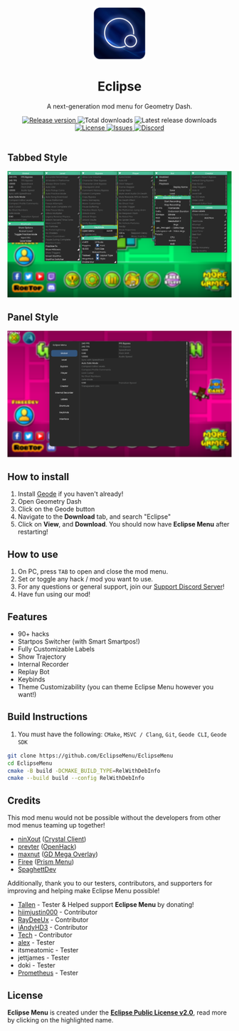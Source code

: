 <div align="center">
   <a href="https://github.com/EclipseMenu/EclipseMenu">
      <img src="logo.png" alt="Logo" width="120" height="120">
   </a>
   <h1 align="center">Eclipse</h1>
   <p align="center">
      A next-generation mod menu for Geometry Dash.
   </p>
</div>
<div align="center">
    <a href="https://github.com/EclipseMenu/EclipseMenu/latest">
          <img src="https://img.shields.io/github/v/release/EclipseMenu/EclipseMenu" alt="Release version">
    </a>
    <img src="https://img.shields.io/github/downloads/EclipseMenu/EclipseMenu/total" alt="Total downloads">
    <img src="https://img.shields.io/github/downloads/EclipseMenu/EclipseMenu/latest/total" alt="Latest release downloads">
    <a href="LICENSE">
      <img src="https://img.shields.io/github/license/EclipseMenu/EclipseMenu" alt="License">
    </a>
    <a href="https://github.com/EclipseMenu/EclipseMenu/issues">
      <img src="https://img.shields.io/github/issues/EclipseMenu/EclipseMenu" alt="Issues">
    </a>
    <a href="https://discord.gg/NnpwFRDMND">
      <img src="https://img.shields.io/discord/1256092297829945414?label=discord&logo=discord" alt="Discord">
    </a>
</div>
<br>

## Tabbed Style
<img src="screenshots/image1.png" alt="Tabbed Style">

## Panel Style 
<img src="screenshots/image2.png" alt="Panel Style">

## How to install
1. Install [Geode](https://geode-sdk.org) if you haven't already!
2. Open Geometry Dash
3. Click on the Geode button
4. Navigate to the **Download** tab, and search "Eclipse"
5. Click on **View**, and **Download**. You should now have **Eclipse Menu** after restarting!

## How to use
1. On PC, press `TAB` to open and close the mod menu.
2. Set or toggle any hack / mod you want to use.
3. For any questions or general support, join our [Support Discord Server](https://discord.gg/NnpwFRDMND)!
4. Have fun using our mod!

## Features
- 90+ hacks
- Startpos Switcher (with Smart Smartpos!)
- Fully Customizable Labels
- Show Trajectory
- Internal Recorder
- Replay Bot
- Keybinds
- Theme Customizability (you can theme Eclipse Menu however you want!)

## Build Instructions
1. You must have the following: `CMake`, `MSVC / Clang`, `Git`, `Geode CLI`, `Geode SDK`
```bash
git clone https://github.com/EclipseMenu/EclipseMenu
cd EclipseMenu
cmake -B build -DCMAKE_BUILD_TYPE=RelWithDebInfo
cmake --build build --config RelWithDebInfo
```

## Credits
This mod menu would not be possible without the developers from other mod menus teaming up together!
- [ninXout](https://github.com/ninXout) ([Crystal Client](https://github.com/ninXout/Crystal-Client))
- [prevter](https://github.com/Prevter) ([OpenHack](https://github.com/Prevter/OpenHack))
- [maxnut](https://github.com/maxnut) ([GD Mega Overlay](https://github.com/maxnut/GDMegaOverlay))
- [Firee](https://github.com/FireMario211) ([Prism Menu](https://github.com/FireMario211/Prism-Menu))
- [SpaghettDev](https://github.com/SpaghettDev)

Additionally, thank you to our testers, contributors, and supporters for improving and helping make Eclipse Menu possible!
- [Tallen](https://tallensuired.carrd.co/) - Tester & Helped support **Eclipse Menu** by donating!
- [hiimjustin000](https://github.com/hiimjustin000) - Contributor
- [RayDeeUx](https://github.com/RayDeeUx) - Contributor
- [iAndyHD3](https://github.com/iAndyHD3) - Contributor
- [Tech](https://github.com/TechStudent11) - Contributor
- [alex](https://www.youtube.com/channel/UC4SWcPASJplMrIT6YI8QcSw) - Tester
- itsmeatomic - Tester
- jettjames - Tester
- doki - Tester
- [Prometheus](https://github.com/Prometheus-03) - Tester

## License
**Eclipse Menu** is created under the **[Eclipse Public License v2.0](https://choosealicense.com/licenses/epl-2.0/)**, read more by clicking on the highlighted name.
